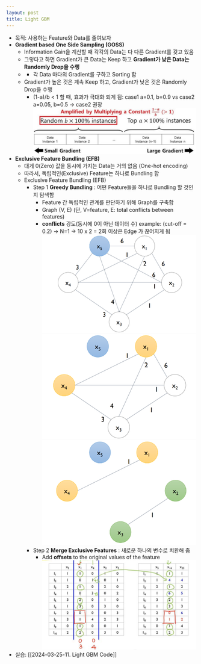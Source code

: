 ```yaml
---
layout: post
title: Light GBM
---
```


- 목적: 사용하는 Feature와 Data를 줄여보자 
- **Gradient based One Side Sampling (GOSS)** 
	- Information Gain을 계산할 때 각각의 Data는 다 다른 Gradient를 갖고 있음 
	- 그렇다고 하면 Gradient가 큰 Data는 Keep 하고 **Gradient가 낮은 Data는 Randomly Drop을 수행** 
	- - 각 Data 마다의 Gradient를 구하고 Sorting 함 
	- Gradient가 높은 것은 계속 Keep 하고, Gradient가 낮은 것은 Randomly Drop을 수행 
		- (1-a)/b < 1 할 때, 효과가 극대화 되게 됨: case1 a=0.1, b=0.9 vs case2 a=0.05, b=0.5 
			-> case2 권장
	![image](https://github.com/code7ssage/code7ssage.github.io/blob/master/assets/attached%20file/Pasted%20image%2020240108153832.png?raw=true)
- **Exclusive Feature Bundling (EFB)**
	- 대게 0(Zero) 값을 동시에 가지는 Data는 거의 없음 (One-hot encoding) 
	- 따라서, 독립적인(Exclusive) Feature는 하나로 Bundling 함
	- Exclusive Feature Bundling (EFB) 
		- Step 1 **Greedy Bundling** : 어떤 Feature들을 하나로 Bundling 할 것인지 탐색함 
			- Feature 간 독립적인 관계를 판단하기 위해 Graph를 구축함 
			- Graph (V, E) (단, V=feature, E: total conflicts between features)
			- **conflicts** 강도(동시에 0이 아닌 데이터 수)
				example: (cut-off = 0.2) → N=1 → 10 x 2 = 2회 이상은 Edge 가 끊어지게 됨
				![image](https://github.com/code7ssage/code7ssage.github.io/blob/master/assets/attached%20file/Pasted%20image%2020240108154352.png?raw=true)
				![image](https://github.com/code7ssage/code7ssage.github.io/blob/master/assets/attached%20file/Pasted%20image%2020240108154435.png?raw=true)
				![image](https://github.com/code7ssage/code7ssage.github.io/blob/master/assets/attached%20file/Pasted%20image%2020240108154532.png?raw=true)
		- Step 2 **Merge Exclusive Features** : 새로운 하나의 변수로 치환해 줌
			- Add **offsets** to the original values of the feature
				![image](https://github.com/code7ssage/code7ssage.github.io/blob/master/assets/attached%20file/Pasted%20image%2020240108154801.png?raw=true)
- 실습: [[2024-03-25-11. Light GBM Code]]
